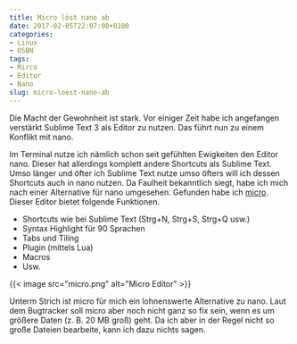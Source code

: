 ```yaml
---
title: Micro löst nano ab
date: 2017-02-05T22:07:00+0100
categories:
- Linux
- OSBN
tags:
- Mirco
- Editor
- Nano
slug: micro-loest-nano-ab
---
```

Die Macht der Gewohnheit ist stark. Vor einiger Zeit habe ich angefangen verstärkt Sublime Text 3 als Editor zu nutzen. Das führt nun zu einem Konflikt mit nano.

Im Terminal nutze ich nämlich schon seit gefühlten Ewigkeiten den Editor nano. Dieser hat allerdings komplett andere Shortcuts als Sublime Text. Umso länger und öfter ich Sublime Text nutze umso öfters will ich dessen Shortcuts auch in nano nutzen. Da Faulheit bekanntlich siegt, habe ich mich nach einer Alternative für nano umgesehen. Gefunden habe ich [micro](https://micro-editor.github.io). Dieser Editor bietet folgende Funktionen.

- Shortcuts wie bei Sublime Text (Strg+N, Strg+S, Strg+Q usw.)
- Syntax Highlight für 90 Sprachen
- Tabs und Tiling 
- Plugin (mittels Lua)
- Macros
- Usw.

{{< image src="micro.png" alt="Micro Editor" >}}

Unterm Strich ist micro für mich ein lohnenswerte Alternative zu nano. Laut dem Bugtracker soll micro aber noch nicht ganz so fix sein, wenn es um größere Daten (z. B. 20 MB groß) geht. Da ich aber in der Regel nicht so große Dateien bearbeite, kann ich dazu nichts sagen.
